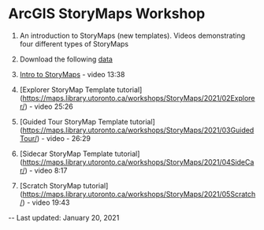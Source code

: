 # ArcGIS StoryMaps Workshop

1. An introduction to StoryMaps (new templates). Videos demonstrating four different types of StoryMaps

1. Download the following [data](https://maps.library.utoronto.ca/workshops/StoryMaps/2021/StoryMaps2021.zip)
1. [Intro to StoryMaps](https://maps.library.utoronto.ca/workshops/StoryMaps/2021/01Intro) - video 13:38
1. [Explorer StoryMap Template tutorial] (https://maps.library.utoronto.ca/workshops/StoryMaps/2021/02Explorer/) - video 25:26
1. [Guided Tour StoryMap Template tutorial] (https://maps.library.utoronto.ca/workshops/StoryMaps/2021/03GuidedTour/) - video - 26:29
1. [Sidecar StoryMap Template tutorial] (https://maps.library.utoronto.ca/workshops/StoryMaps/2021/04SideCar/) - video 8:17
1. [Scratch StoryMap tutorial] (https://maps.library.utoronto.ca/workshops/StoryMaps/2021/05Scratch/) - video 19:43

--
Last updated: January 20, 2021
